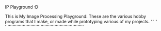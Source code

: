 
IP Playground :D

This is My Image Processing Playground. These are the various hobby programs that I make, or made while prototyping various of my projects.
'
'
'
'
''''''''''''''''''''''''''''''''''''''''''''''''''''''''''''
